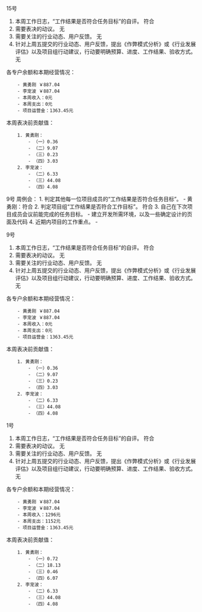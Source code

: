 
15号

1. 本周工作日志，“工作结果是否符合任务目标”的自评。 符合
2. 需要表决的动议。 无
3. 需要关注的行业动态、用户反馈。 无
4. 针对上周五提交的行业动态、用户反馈，提出《作弊模式分析》或《行业发展评估》以及项目组行动建议，行动要明确预算、进度、工作结果、验收方式。 无

各专户余额和本期经营情况：

		- 黄勇刚 ￥887.04
		- 李宠波 ￥887.04
		- 本周收入：0元
		- 本周支出：0元
		- 项目运营金：1363.45元

本周表决前贡献值：

		1. 黄勇刚：
			- （一）0.36
			- （二）9.07
			- （三）0.23
			- （四）3.03
		2. 李宠波：
			- （二）6.33
			- （三）44.08
			- （四）4.08


9号
周例会：
	1. 判定其他每一位项目成员的“工作结果是否符合任务目标”。
		- 黄勇刚：符合
	2. 判定项目组“工作结果是否符合工作目标”。
		符合
	3. 自己在下次项目成员会议前能完成的任务目标。
		- 建立开发所需环境，以及一些确定设计的页面及代码
	4. 近期内项目的工作重点。
		- 


9号

1. 本周工作日志，“工作结果是否符合任务目标”的自评。 符合
2. 需要表决的动议。 无
3. 需要关注的行业动态、用户反馈。 无
4. 针对上周五提交的行业动态、用户反馈，提出《作弊模式分析》或《行业发展评估》以及项目组行动建议，行动要明确预算、进度、工作结果、验收方式。 无

各专户余额和本期经营情况：

		- 黄勇刚 ￥887.04
		- 李宠波 ￥887.04
		- 本周收入：0元
		- 本周支出：0元
		- 项目运营金：1363.45元

本周表决前贡献值：

		1. 黄勇刚：
			- （一）0.36
			- （二）9.07
			- （三）0.23
			- （四）3.03
		2. 李宠波：
			- （二）6.33
			- （三）44.08
			- （四）4.08


1号

1. 本周工作日志，“工作结果是否符合任务目标”的自评。 符合
2. 需要表决的动议。 无
3. 需要关注的行业动态、用户反馈。 无
4. 针对上周五提交的行业动态、用户反馈，提出《作弊模式分析》或《行业发展评估》以及项目组行动建议，行动要明确预算、进度、工作结果、验收方式。 无

各专户余额和本期经营情况：

		- 黄勇刚 ￥887.04
		- 李宠波 ￥887.04
		- 本周收入：1296元
		- 本周支出：1152元
		- 项目运营金：1363.45元

本周表决前贡献值：

		1. 黄勇刚：
			- （一）0.72
			- （二）18.13
			- （三）0.46
			- （四）6.07
		2. 李宠波：
			- （二）6.33
			- （三）44.08
			- （四）4.08
